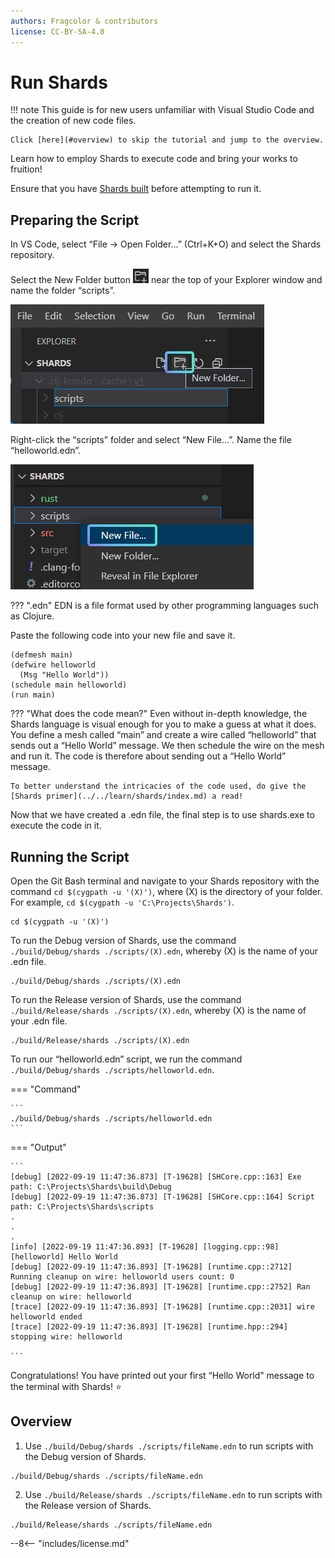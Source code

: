 ```yaml
---
authors: Fragcolor & contributors
license: CC-BY-SA-4.0
---
```


# Run Shards

!!! note
    This guide is for new users unfamiliar with Visual Studio Code and the creation of new code files. 
    
    Click [here](#overview) to skip the tutorial and jump to the overview.

Learn how to employ Shards to execute code and bring your works to fruition!

Ensure that you have [Shards built](./build-shards.md) before attempting to run it.

## Preparing the Script

In VS Code, select “File → Open Folder…” (Ctrl+K+O) and select the Shards repository.

Select the New Folder button ![New Folder Icon](assets/vscode-new-folder-icon.png) near the top of your Explorer window and name the folder “scripts”.

![Create a new “scripts” folder.](assets/vscode-new-folder.png)

Right-click the “scripts” folder and select “New File…”. Name the file “helloworld.edn”.

![Create the “helloworld.edn” file in the “scripts” folder.](assets/vscode-new-file.png)

??? ".edn"
	EDN is a file format used by other programming languages such as Clojure.

Paste the following code into your new file and save it.
```
(defmesh main)
(defwire helloworld
  (Msg "Hello World"))
(schedule main helloworld)
(run main)
```
??? "What does the code mean?"
    Even without in-depth knowledge, the Shards language is visual enough for you to make a guess at what it does. You define a mesh called “main” and create a wire called “helloworld” that sends out a “Hello World” message. We then schedule the wire on the mesh and run it. The code is therefore about sending out a “Hello World” message.

    To better understand the intricacies of the code used, do give the [Shards primer](../../learn/shards/index.md) a read!

Now that we have created a .edn file, the final step is to use shards.exe to execute the code in it.

## Running the Script

Open the Git Bash terminal and navigate to your Shards repository with the command `cd $(cygpath -u '(X)')`, where (X) is the directory of your folder. For example, `cd $(cygpath -u 'C:\Projects\Shards')`.

```
cd $(cygpath -u '(X)')
```
 
To run the Debug version of Shards, use the command `./build/Debug/shards ./scripts/(X).edn`, whereby (X) is the name of your .edn file.

```
./build/Debug/shards ./scripts/(X).edn
```

To run the Release version of Shards, use the command `./build/Release/shards ./scripts/(X).edn`, whereby (X) is the name of your .edn file.

```
./build/Release/shards ./scripts/(X).edn
```

To run our “helloworld.edn” script, we run the command `./build/Debug/shards ./scripts/helloworld.edn`.

=== "Command"

    ```
    ./build/Debug/shards ./scripts/helloworld.edn
    ```

=== "Output"

    ```
    [debug] [2022-09-19 11:47:36.873] [T-19628] [SHCore.cpp::163] Exe path: C:\Projects\Shards\build\Debug
    [debug] [2022-09-19 11:47:36.873] [T-19628] [SHCore.cpp::164] Script path: C:\Projects\Shards\scripts
    .
    .
    .
    [info] [2022-09-19 11:47:36.893] [T-19628] [logging.cpp::98] [helloworld] Hello World
    [debug] [2022-09-19 11:47:36.893] [T-19628] [runtime.cpp::2712] Running cleanup on wire: helloworld users count: 0
    [debug] [2022-09-19 11:47:36.893] [T-19628] [runtime.cpp::2752] Ran cleanup on wire: helloworld
    [trace] [2022-09-19 11:47:36.893] [T-19628] [runtime.cpp::2031] wire helloworld ended
    [trace] [2022-09-19 11:47:36.893] [T-19628] [runtime.hpp::294] stopping wire: helloworld

    ```

Congratulations! You have printed out your first “Hello World” message to the terminal with Shards! ⭐

##  Overview

1. Use `./build/Debug/shards ./scripts/fileName.edn` to run scripts with the Debug version of Shards.
```
./build/Debug/shards ./scripts/fileName.edn
```

2. Use `./build/Release/shards ./scripts/fileName.edn` to run scripts with the Release version of Shards.
```
./build/Release/shards ./scripts/fileName.edn
```

--8<-- "includes/license.md"
